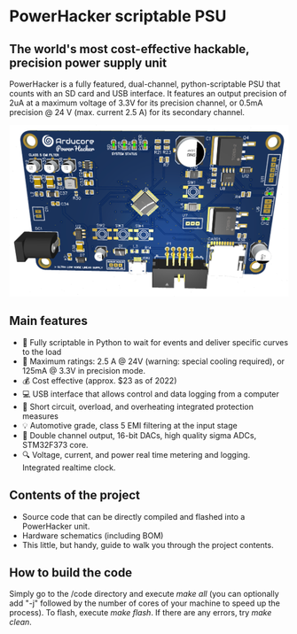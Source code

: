 <h1>PowerHacker scriptable PSU</h1>
<h2>The world's most cost-effective hackable, precision power supply unit</h2>
PowerHacker is a fully featured, dual-channel, python-scriptable PSU that counts with an SD card and USB interface. It features an output precision of 2uA at a maximum voltage of 3.3V for its precision channel, or 0.5mA precision @ 24 V (max. current 2.5 A) for its secondary channel. 

![3D Model of the PowerHacker board](https://github.com/javist94/powerhacker/blob/master/docu/powerhacker-3d.png)

<h2>Main features</h2>

  * :snake: Fully scriptable in Python to wait for events and deliver specific curves to the load
  * :memo: Maximum ratings: 2.5 A @ 24V (warning: special cooling required), or 125mA @ 3.3V in precision mode.
  * :moneybag: Cost effective (approx. $23 as of 2022)
  * :computer: USB interface that allows control and data logging from a computer
  * :battery: Short circuit, overload, and overheating integrated protection measures
  * :bulb: Automotive grade, class 5 EMI filtering at the input stage
  * :high_brightness: Double channel output, 16-bit DACs, high quality sigma ADCs, STM32F373 core.
  * :mag: Voltage, current, and power real time metering and logging. Integrated realtime clock.

<h2>Contents of the project</h2>

  * Source code that can be directly compiled and flashed into a PowerHacker unit.
  * Hardware schematics (including BOM)
  * This little, but handy, guide to walk you through the project contents.


<h2>How to build the code</h2>
<p>Simply go to the /code directory and execute <i>make all</i> (you can optionally add "-j" followed by the number of cores of your machine to speed up the process). To flash, execute <i>make flash</i>. If there are any errors, try <i>make clean</i>.</p>
